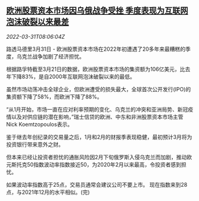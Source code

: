 <!--1648715462000-->
[欧洲股票资本市场因乌俄战争受挫 季度表现为互联网泡沫破裂以来最差](https://cn.reuters.com/article/europe-stocks-performance-0331-thur-idCNKCS2LS0SV)
------

<div><i>2022-03-31T08:06:04Z</i></div><p>路透马德里3月31日 - 欧洲股票资本市场在2022年初遭遇了20多年来最糟糕的季度，乌克兰战争加剧了经济担忧。</p><p>根据路孚特截至3月21日的数据，欧洲股票资本市场的集资额为106亿美元，比去年下降83%，是自2000年互联网泡沫破裂以来的最低。</p><p>虽然市场动荡冲击全球企业，但欧洲遭受的损失最大，全球首次公开发行(IPO)的集资额下降了58%，而欧洲下降了88%。</p><p>“从1月开始，市场一直在应对利率预期的变化、乌克兰的冲突和亚洲局势、新冠疫情以及对供应链的潜在影响，”瑞士信贷的欧洲、中东和非洲股票资本市场主管Nick Koemtzopoulos表示。</p><p>鉴于继去年创纪录的交易量之后，1月和2月的财报季表现稳健，最初预计3月将为投资银行带来意外之财。</p><p>但本来已经让投资者担忧的通胀风险因2月下旬俄罗斯入侵乌克兰而加剧，推动欧元斯托克50指数波动率指数接近50，为2020年2月以来最高，令投资者感到担忧。</p><p>如果波动率指数高于25点，交易员通常会建议公司不要上市。 现在指数来到28点，与2021年12月的水平相似。(完)</p>
